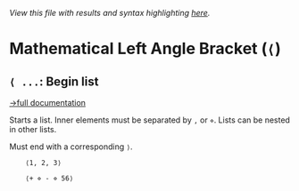 *View this file with results and syntax highlighting [here](https://mlochbaum.github.io/BQN/help/beginlist.html).*

# Mathematical Left Angle Bracket (`⟨`)

## `⟨ ...`: Begin list
[→full documentation](../doc/syntax.md#list-and-array-notation)

Starts a list. Inner elements must be separated by `,` or `⋄`.
Lists can be nested in other lists.

Must end with a corresponding `⟩`.

        ⟨1, 2, 3⟩

        ⟨+ ⋄ - ⋄ 56⟩
